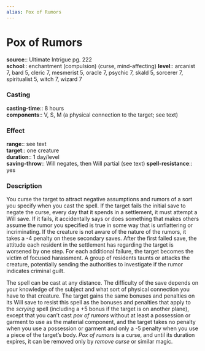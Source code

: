 ```yaml
---
alias: Pox of Rumors
---
```


# Pox of Rumors 

**source**:: Ultimate Intrigue pg. 222  
**school**:: enchantment (compulsion) (curse, mind-affecting)
**level**:: arcanist 7, bard 5, cleric 7, mesmerist 5, oracle 7, psychic 7, skald 5, sorcerer 7, spiritualist 5, witch 7, wizard 7

### Casting 

**casting-time**:: 8 hours  
**components**:: V, S, M (a physical connection to the target; see text)

### Effect 

**range**:: see text  
**target**:: one creature  
**duration**:: 1 day/level  
**saving-throw**:: Will negates, then Will partial (see text)
**spell-resistance**:: yes

### Description 

You curse the target to attract negative assumptions and rumors of a sort you specify when you cast the spell. If the target fails the initial save to negate the curse, every day that it spends in a settlement, it must attempt a Will save. If it fails, it accidentally says or does something that makes others assume the rumor you specified is true in some way that is unflattering or incriminating. If the creature is not aware of the nature of the rumors, it takes a -4 penalty on these secondary saves. After the first failed save, the attitude each resident in the settlement has regarding the target is worsened by one step. For each additional failure, the target becomes the victim of focused harassment. A group of residents taunts or attacks the creature, potentially sending the authorities to investigate if the rumor indicates criminal guilt.  
  
The spell can be cast at any distance. The difficulty of the save depends on your knowledge of the subject and what sort of physical connection you have to that creature. The target gains the same bonuses and penalties on its Will save to resist this spell as the bonuses and penalties that apply to the *scrying* spell (including a +5 bonus if the target is on another plane), except that you can’t cast *pox of rumors* without at least a possession or garment to use as the material component, and the target takes no penalty when you use a possession or garment and only a -5 penalty when you use a piece of the target’s body. *Pox of rumors* is a curse, and until its duration expires, it can be removed only by *remove curse* or similar magic.
